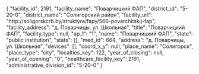{
    "facility_id": 2191,
    "facility_name": "Поварчицкий ФАП",
    "district_id": "5-20-0",
    "district_name": "Солигорский район",
    "facility_url": "http:\/\/soligorskcrb.by\/struktyra\/fapy\/566-povarchitskij-fap",
    "facility_address": "д. Поварчицы, ул. Школьная",
    "title": "Поварчицкий ФАП",
    "facility_type": null,
    "ap_1": "1",
    "name": "Поварчицкий ФАП",
    "state": "public institution",
    "stats": [],
    "med_id": 664,
    "address": "д. Поварчицы, ул. Школьная",
    "devices": [],
    "coord_x_y": null,
    "place_name": "Солигорск",
    "place_type": "city",
    "localties_key": 122,
    "year_of_closing": null,
    "year_of_opening": "0",
    "healthcare_facility_key": 2191,
    "administrative_division_id": "5-20-0"
}